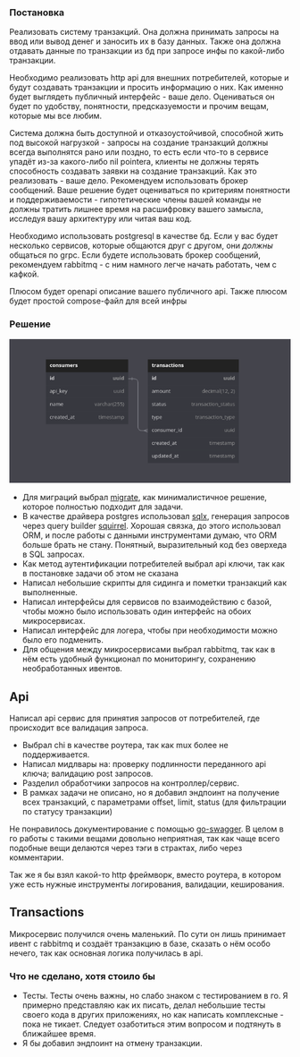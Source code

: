 ### Постановка

Реализовать систему транзакций. Она должна принимать запросы на ввод или вывод денег и заносить их в базу данных. Также она должна отдавать данные по транзакции из бд при запросе инфы по какой-либо транзакции.

Необходимо реализовать http api для внешних потребителей, которые и будут создавать транзакции и просить информацию о них. Как именно будет выглядеть публичный интерфейс - ваше дело. Оцениваться он будет по удобству, понятности, предсказуемости и прочим вещам, которые мы все любим.

Система должна быть доступной и отказоустойчивой, способной жить под высокой нагрузкой - запросы на создание транзакций должны всегда выполнятся рано или поздно, то есть если что-то в сервисе упадёт из-за какого-либо nil pointerа, клиенты не должны терять способность создавать заявки на создание транзакций. Как это реализовать - ваше дело. Рекомендуем использовать брокер сообщений. Ваше решение будет оцениваться по критериям понятности и поддерживаемости - гипотетические члены вашей команды не должны тратить лишнее время на расшифровку вашего замысла, исследуя вашу архитектуру или читая ваш код.

Необходимо использовать postgresql в качестве бд.
Если у вас будет несколько сервисов, которые общаются друг с другом, они _должны_ общаться по grpc.
Если будете использовать брокер сообщений, рекомендуем rabbitmq - с ним намного легче начать работать, чем с кафкой.

Плюсом будет openapi описание вашего публичного api.
Также плюсом будет простой compose-файл для всей инфры


### Решение

![Diagram](https://github.com/Satont/job_test_5/raw/master/.github/assets/db-digram.png)

- Для миграций выбрал [migrate](https://github.com/golang-migrate/migrate), как минималистичное решение, которое полностью подходит для задачи.
- В качестве драйвера postgres использовал [sqlx](https://github.com/jmoiron/sqlx), генерация запросов через query builder [squirrel](https://github.com/Masterminds/squirrel). Хорошая связка, до этого использовал ORM, и после работы с данными инструментами думаю, что ORM больше брать не стану. Понятный, выразительный код без оверхеда в SQL запросах.
- Как метод аутентификации потребителей выбрал api ключи, так как в постановке задачи об этом не сказана
- Написал небольшие скрипты для сидинга и пометки транзакций как выполненные.
- Написал интерфейсы для сервисов по взаимодействию с базой, чтобы можно было использовать один интерфейс на обоих микросервисах.
- Написал интерфейс для логера, чтобы при необходимости можно было его подменить.
- Для общения между микросервисами выбрал rabbitmq, так как в нём есть удобный функционал по мониторингу, сохранению необработанных ивентов.

## Api

Написал api сервис для принятия запросов от потребителей, где происходит все валидация запроса.

- Выбрал chi в качестве роутера, так как mux более не поддерживается.
- Написал мидлвары на: проверку подлинности переданного api ключа; валидацию post запросов.
- Разделил обработчики запросов на контроллер/сервис.
- В рамках задачи не описано, но я добавил эндпоинт на получение всех транзакций, с параметрами offset, limit, status (для фильтрации по статусу транзакции)

Не понравилось документирование с помощью [go-swagger](https://github.com/go-swagger/go-swagger). В целом в го работы с такими вещами довольно неприятная, так как чаще всего подобные вещи делаются через тэги в страктах, либо через комментарии.  

Так же я бы взял какой-то http фреймворк, вместо роутера, в котором уже есть нужные инструменты логирования, валидации, кеширования.

## Transactions

Микросервис получился очень маленький. По сути он лишь принимает ивент с rabbitmq и создаёт транзакцию в базе, сказать о нём особо нечего, так как основная логика получилась в api.

### Что не сделано, хотя стоило бы

- Тесты. Тесты очень важны, но слабо знаком с тестированием в го. Я примерно представляю как их писать, делал небольшие тесты своего кода в других приложениях, но как написать комплексные - пока не тикает. Следует озаботиться этим вопросом и подтянуть в ближайшее время.
- Я бы добавил эндпоинт на отмену транзакции.